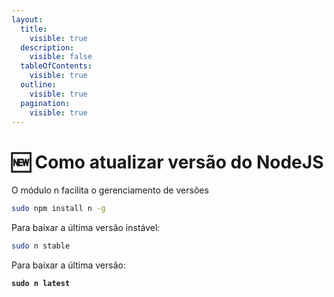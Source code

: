```yaml
---
layout:
  title:
    visible: true
  description:
    visible: false
  tableOfContents:
    visible: true
  outline:
    visible: true
  pagination:
    visible: true
---
```


# 🆕 Como atualizar versão do NodeJS

O módulo n facilita o gerenciamento de versões

```sh
sudo npm install n -g
```

Para baixar a última versão instável:&#x20;

```sh
sudo n stable
```

Para baixar a última versão:

<pre class="language-sh"><code class="lang-sh"><strong>sudo n latest
</strong></code></pre>
